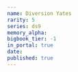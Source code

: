```yaml
---
name: Diversion Yates
rarity: 5
series: ds9
memory_alpha:
bigbook_tier: -1
in_portal: true
date:
published: true
---
```



